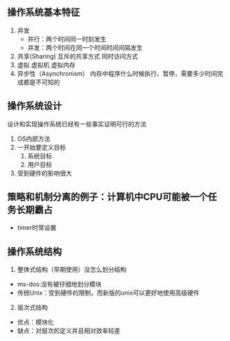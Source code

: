 ## 操作系统基本特征
1. 并发
	- 并行：两个时间同一时刻发生
	- 并发：两个时间在同一个时间时间间隔发生
2. 共享(Sharing)
	互斥的共享方式
	同时访问方式
3. 虚拟
	虚拟机
	虚拟内存
4. 异步性（Asynchronism）
	内存中程序什么时候执行、暂停，需要多少时间完成都是不可知的

## 操作系统设计
设计和实现操作系统已经有一些事实证明可行的方法
1. OS内部方法
2. 一开始要定义目标
	1. 系统目标
	2. 用户目标
3. 受到硬件的影响很大

## 策略和机制分离的例子：计算机中CPU可能被一个任务长期霸占
- timer时常设置

## 操作系统结构
1. 整体式结构（早期使用）没怎么划分结构
- ms-dos:没有被仔细地划分模块
- 传统Unix：受到硬件的限制，而新版的unix可以更好地使用高级硬件
2. 层次式结构
- 优点：模块化
- 缺点：对层次的定义并且相对效率较差